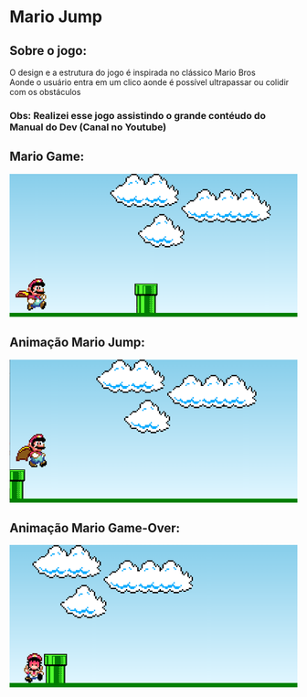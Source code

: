 # Mario Jump 

## Sobre o jogo: 
O design e a estrutura do jogo é inspirada no clássico Mario Bros <br>
Aonde o usuário entra em um clico aonde é possível ultrapassar ou colidir com os obstáculos <br>

### Obs: Realizei esse jogo assistindo o grande contéudo do Manual do Dev (Canal no Youtube) <br>

## Mario Game:

![Foto do jogo](mariogame.png)

## Animação Mario Jump:

![Foto animação Mario Jump](mario_jump.png)


## Animação Mario Game-Over:
![Foto animação Mario Game Over](mario_death.png)
